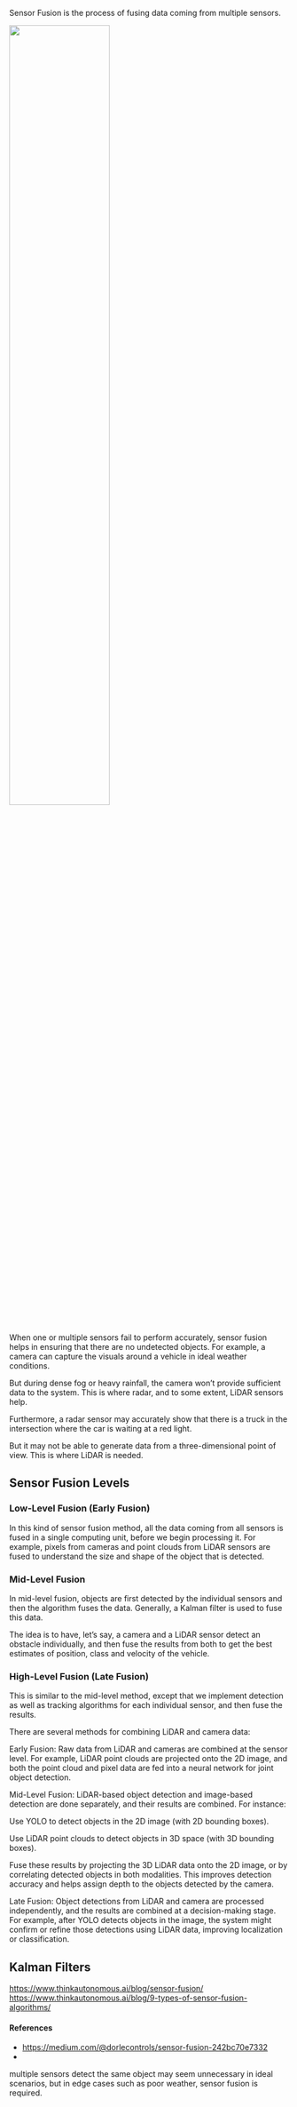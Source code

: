 


Sensor Fusion is the process of fusing data coming from multiple sensors.

<img src="https://i0.wp.com/semiengineering.com/wp-content/uploads/Sensor-fusion-1.png" height="60%" width="60%" />

When one or multiple sensors fail to perform accurately, sensor fusion helps in ensuring that there are no undetected objects. For example, a camera can capture the visuals around a vehicle in ideal weather conditions.

But during dense fog or heavy rainfall, the camera won’t provide sufficient data to the system. This is where radar, and to some extent, LiDAR sensors help.

Furthermore, a radar sensor may accurately show that there is a truck in the intersection where the car is waiting at a red light.

But it may not be able to generate data from a three-dimensional point of view. This is where LiDAR is needed.

## Sensor Fusion Levels

### Low-Level Fusion (Early Fusion)

In this kind of sensor fusion method, all the data coming from all sensors is fused in a single computing unit, before we begin processing it.
For example, pixels from cameras and point clouds from LiDAR sensors are fused to understand the size and shape of the object that is detected.

### Mid-Level Fusion

In mid-level fusion, objects are first detected by the individual sensors and then the algorithm fuses the data.
Generally, a Kalman filter is used to fuse this data.

The idea is to have, let’s say, a camera and a LiDAR sensor detect an obstacle individually, and then fuse the results from both to get the best estimates of position, class and velocity of the vehicle.

### High-Level Fusion (Late Fusion)

This is similar to the mid-level method, except that we implement detection as well as tracking algorithms for each individual sensor, and then fuse the results.

There are several methods for combining LiDAR and camera data:
 
Early Fusion: Raw data from LiDAR and cameras are combined at the sensor level. For example, LiDAR point clouds are projected onto the 2D image, and both the point cloud and pixel data are fed into a neural network for joint object detection.
 
Mid-Level Fusion: LiDAR-based object detection and image-based detection are done separately, and their results are combined. For instance:
 
Use YOLO to detect objects in the 2D image (with 2D bounding boxes).
 
Use LiDAR point clouds to detect objects in 3D space (with 3D bounding boxes).
 
Fuse these results by projecting the 3D LiDAR data onto the 2D image, or by correlating detected objects in both modalities. This improves detection accuracy and helps assign depth to the objects detected by the camera.

Late Fusion: Object detections from LiDAR and camera are processed independently, and the results are combined at a decision-making stage. For example, after YOLO detects objects in the image, the system might confirm or refine those detections using LiDAR data, improving localization or classification.

## Kalman Filters

https://www.thinkautonomous.ai/blog/sensor-fusion/
https://www.thinkautonomous.ai/blog/9-types-of-sensor-fusion-algorithms/


#### References
- https://medium.com/@dorlecontrols/sensor-fusion-242bc70e7332
- 



multiple sensors detect the same object may seem unnecessary in ideal scenarios, but in edge cases such as poor weather, sensor fusion is required.

